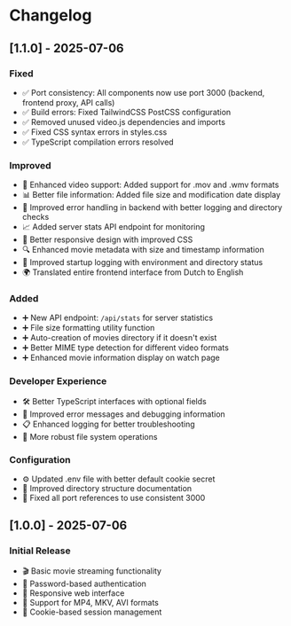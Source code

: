 # Changelog

## [1.1.0] - 2025-07-06

### Fixed
- ✅ Port consistency: All components now use port 3000 (backend, frontend proxy, API calls)
- ✅ Build errors: Fixed TailwindCSS PostCSS configuration 
- ✅ Removed unused video.js dependencies and imports
- ✅ Fixed CSS syntax errors in styles.css
- ✅ TypeScript compilation errors resolved

### Improved
- 🎯 Enhanced video support: Added support for .mov and .wmv formats
- 📊 Better file information: Added file size and modification date display
- 🔧 Improved error handling in backend with better logging and directory checks
- 📈 Added server stats API endpoint for monitoring
- 🎨 Better responsive design with improved CSS
- 🔍 Enhanced movie metadata with size and timestamp information
- 📝 Improved startup logging with environment and directory status
- 🌍 Translated entire frontend interface from Dutch to English

### Added
- ➕ New API endpoint: `/api/stats` for server statistics
- ➕ File size formatting utility function
- ➕ Auto-creation of movies directory if it doesn't exist
- ➕ Better MIME type detection for different video formats
- ➕ Enhanced movie information display on watch page

### Developer Experience
- 🛠️ Better TypeScript interfaces with optional fields
- 🐛 Improved error messages and debugging information
- 📋 Enhanced logging for better troubleshooting
- 🔄 More robust file system operations

### Configuration
- ⚙️ Updated .env file with better default cookie secret
- 📂 Improved directory structure documentation
- 🔗 Fixed all port references to use consistent 3000

## [1.0.0] - 2025-07-06

### Initial Release
- 🎬 Basic movie streaming functionality
- 🔐 Password-based authentication
- 📱 Responsive web interface
- 🎥 Support for MP4, MKV, AVI formats
- 🍪 Cookie-based session management
